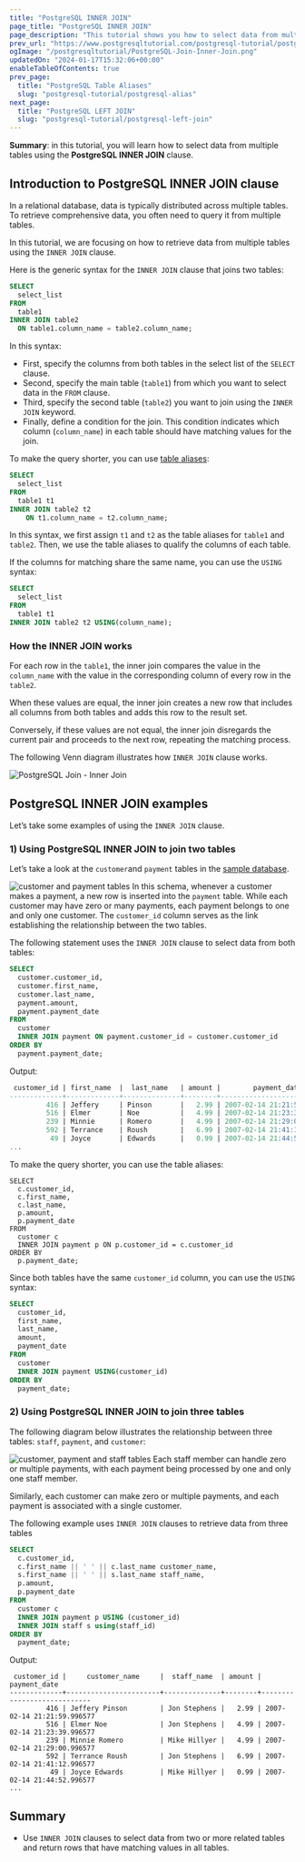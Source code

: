 ```yaml
---
title: "PostgreSQL INNER JOIN"
page_title: "PostgreSQL INNER JOIN"
page_description: "This tutorial shows you how to select data from multiple tables by using PostgreSQL INNER JOIN clause."
prev_url: "https://www.postgresqltutorial.com/postgresql-tutorial/postgresql-inner-join/"
ogImage: "/postgresqltutorial/PostgreSQL-Join-Inner-Join.png"
updatedOn: "2024-01-17T15:32:06+00:00"
enableTableOfContents: true
prev_page: 
  title: "PostgreSQL Table Aliases"
  slug: "postgresql-tutorial/postgresql-alias"
next_page: 
  title: "PostgreSQL LEFT JOIN"
  slug: "postgresql-tutorial/postgresql-left-join"
---
```





**Summary**: in this tutorial, you will learn how to select data from multiple tables using the **PostgreSQL INNER JOIN** clause.


## Introduction to PostgreSQL INNER JOIN clause

In a relational database, data is typically distributed across multiple tables. To retrieve comprehensive data, you often need to query it from multiple tables.

In this tutorial, we are focusing on how to retrieve data from multiple tables using the `INNER JOIN` clause.

Here is the generic syntax for the `INNER JOIN` clause that joins two tables:


```sql
SELECT 
  select_list 
FROM 
  table1
INNER JOIN table2 
  ON table1.column_name = table2.column_name;
```
In this syntax:

* First, specify the columns from both tables in the select list of the `SELECT` clause.
* Second, specify the main table (`table1`) from which you want to select data in the `FROM` clause.
* Third, specify the second table (`table2`) you want to join using the `INNER JOIN` keyword.
* Finally, define a condition for the join. This condition indicates which column (`column_name`) in each table should have matching values for the join.

To make the query shorter, you can use [table aliases](postgresql-alias):


```sql
SELECT 
  select_list 
FROM 
  table1 t1
INNER JOIN table2 t2 
    ON t1.column_name = t2.column_name;
```
In this syntax, we first assign `t1` and `t2` as the table aliases for `table1` and `table2`. Then, we use the table aliases to qualify the columns of each table.

If the columns for matching share the same name, you can use the `USING` syntax:


```sql
SELECT 
  select_list 
FROM 
  table1 t1
INNER JOIN table2 t2 USING(column_name);
```

### How the INNER JOIN works

For each row in the `table1`, the inner join compares the value in the `column_name` with the value in the corresponding column of every row in the `table2`.

When these values are equal, the inner join creates a new row that includes all columns from both tables and adds this row to the result set.

Conversely, if these values are not equal, the inner join disregards the current pair and proceeds to the next row, repeating the matching process.

The following Venn diagram illustrates how `INNER JOIN` clause works.

![PostgreSQL Join - Inner Join](/postgresqltutorial/PostgreSQL-Join-Inner-Join.png)
## PostgreSQL INNER JOIN examples

Let’s take some examples of using the `INNER JOIN` clause.


### 1\) Using PostgreSQL INNER JOIN to join two tables

Let’s take a look at the `customer`and `payment` tables in the [sample database](../postgresql-getting-started/postgresql-sample-database "PostgreSQL Sample Database").


![customer and payment tables](/postgresqltutorial/customer-and-payment-tables.png)
In this schema, whenever a customer makes a payment, a new row is inserted into the `payment` table. While each customer may have zero or many payments, each payment belongs to one and only one customer. The `customer_id` column serves as the link establishing the relationship between the two tables.

The following statement uses the `INNER JOIN` clause to select data from both tables:


```sql
SELECT 
  customer.customer_id, 
  customer.first_name, 
  customer.last_name, 
  payment.amount, 
  payment.payment_date 
FROM 
  customer 
  INNER JOIN payment ON payment.customer_id = customer.customer_id 
ORDER BY 
  payment.payment_date;
```
Output:


```sql
 customer_id | first_name  |  last_name   | amount |        payment_date
-------------+-------------+--------------+--------+----------------------------
         416 | Jeffery     | Pinson       |   2.99 | 2007-02-14 21:21:59.996577
         516 | Elmer       | Noe          |   4.99 | 2007-02-14 21:23:39.996577
         239 | Minnie      | Romero       |   4.99 | 2007-02-14 21:29:00.996577
         592 | Terrance    | Roush        |   6.99 | 2007-02-14 21:41:12.996577
          49 | Joyce       | Edwards      |   0.99 | 2007-02-14 21:44:52.996577
...
```
To make the query shorter, you can use the table aliases:


```
SELECT 
  c.customer_id, 
  c.first_name, 
  c.last_name, 
  p.amount, 
  p.payment_date 
FROM 
  customer c 
  INNER JOIN payment p ON p.customer_id = c.customer_id 
ORDER BY 
  p.payment_date;
```
Since both tables have the same `customer_id` column, you can use the `USING` syntax:


```sql
SELECT 
  customer_id, 
  first_name, 
  last_name, 
  amount, 
  payment_date 
FROM 
  customer 
  INNER JOIN payment USING(customer_id) 
ORDER BY 
  payment_date;
```

### 2\) Using PostgreSQL INNER JOIN to join three tables

The following diagram below illustrates the relationship between three tables: `staff`, `payment`, and `customer`:


![customer, payment and staff tables](/postgresqltutorial/customer-payment-staff-tables.png)
Each staff member can handle zero or multiple payments, with each payment being processed by one and only one staff member.

Similarly, each customer can make zero or multiple payments, and each payment is associated with a single customer.

The following example uses `INNER JOIN` clauses to retrieve data from three tables


```sql
SELECT 
  c.customer_id, 
  c.first_name || ' ' || c.last_name customer_name, 
  s.first_name || ' ' || s.last_name staff_name, 
  p.amount, 
  p.payment_date 
FROM 
  customer c 
  INNER JOIN payment p USING (customer_id) 
  INNER JOIN staff s using(staff_id) 
ORDER BY 
  payment_date;
```
Output:


```
 customer_id |     customer_name     |  staff_name  | amount |        payment_date
-------------+-----------------------+--------------+--------+----------------------------
         416 | Jeffery Pinson        | Jon Stephens |   2.99 | 2007-02-14 21:21:59.996577
         516 | Elmer Noe             | Jon Stephens |   4.99 | 2007-02-14 21:23:39.996577
         239 | Minnie Romero         | Mike Hillyer |   4.99 | 2007-02-14 21:29:00.996577
         592 | Terrance Roush        | Jon Stephens |   6.99 | 2007-02-14 21:41:12.996577
          49 | Joyce Edwards         | Mike Hillyer |   0.99 | 2007-02-14 21:44:52.996577
...
```

## Summary

* Use `INNER JOIN` clauses to select data from two or more related tables and return rows that have matching values in all tables.

